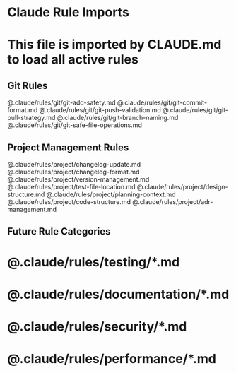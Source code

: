 # Claude Rule Imports
# This file is imported by CLAUDE.md to load all active rules

## Git Rules
@.claude/rules/git/git-add-safety.md
@.claude/rules/git/git-commit-format.md
@.claude/rules/git/git-push-validation.md
@.claude/rules/git/git-pull-strategy.md
@.claude/rules/git/git-branch-naming.md
@.claude/rules/git/git-safe-file-operations.md

## Project Management Rules
@.claude/rules/project/changelog-update.md
@.claude/rules/project/changelog-format.md
@.claude/rules/project/version-management.md
@.claude/rules/project/test-file-location.md
@.claude/rules/project/design-structure.md
@.claude/rules/project/planning-context.md
@.claude/rules/project/code-structure.md
@.claude/rules/project/adr-management.md

## Future Rule Categories
# @.claude/rules/testing/*.md
# @.claude/rules/documentation/*.md
# @.claude/rules/security/*.md
# @.claude/rules/performance/*.md